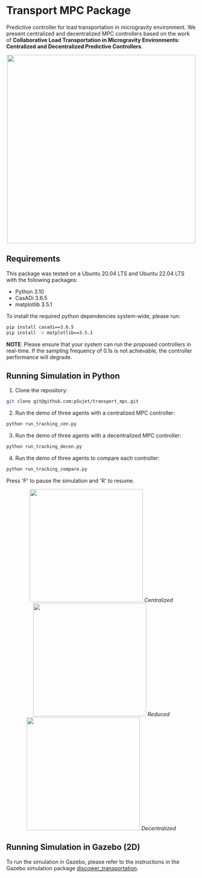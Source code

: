 # Transport MPC Package
Predictive controller for load transportation in microgravity environment. We present centralized and decentralized MPC controllers based on the work of **Collaborative Load Transportation in Microgravity Environments: Centralized and Decentralized Predictive Controllers**.

<p align="center">
  <img src="https://github.com/pSujet/transport-mpc/blob/main/media/tethered.png" width="500"/>
</p>

## Requirements
This package was tested on a Ubuntu 20.04 LTS and Ubuntu 22.04 LTS with the following packages:
- Python 3.10
- CasADi 3.6.5
- matplotlib 3.5.1

To install the required python dependencies system-wide, please run:
```bash
pip install casadi==3.6.5
pip install -U matplotlib==3.5.1
```

**NOTE**: Please ensure that your system can run the proposed controllers in real-time. If the sampling frequency of 0.1s is not achievable, the controller performance will degrade. 

## Running Simulation in Python
1. Clone the repository:
```bash
git clone git@github.com:pSujet/transport_mpc.git
```
2. Run the demo of three agents with a centralized MPC controller:
```bash
python run_tracking_cen.py
```
3. Run the demo of three agents with a decentralized MPC controller:
```bash
python run_tracking_decen.py
```
4. Run the demo of three agents to compare each controller:
```bash
python run_tracking_compare.py
```
Press 'P' to pause the simulation and 'R' to resume.

<p align="middle">
  <img src="https://github.com/pSujet/transport-mpc/blob/main/media/3A.gif" width="300"/>
  <em>Centralized</em>
  <img src="https://github.com/pSujet/transport-mpc/blob/main/media/3A_red.gif" width="300"/>
  <em>Reduced</em>
  <img src="https://github.com/pSujet/transport-mpc/blob/main/media/3A_decen.gif" width="300"/>
  <em>Decentralized</em>
</p>


## Running Simulation in Gazebo (2D)
To run the simulation in Gazebo, please refer to the instructions in the Gazebo simulation package [discower_transportation](https://github.com/DISCOWER/discower_transportation).
